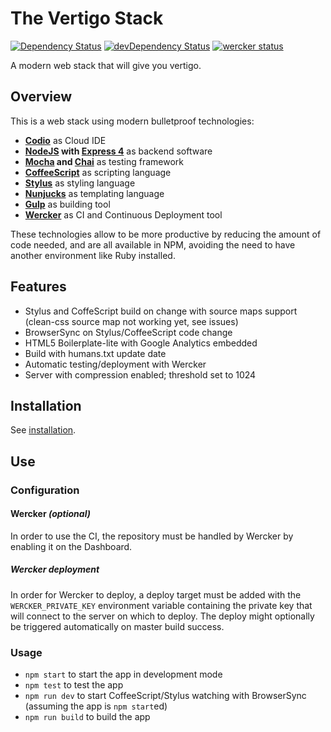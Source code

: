 The Vertigo Stack
=================

[![Dependency Status](https://david-dm.org/marvinhq/vertigo-stack.svg?style=flat)](https://david-dm.org/marvinhq/vertigo-stack)
[![devDependency Status](https://david-dm.org/marvinhq/vertigo-stack/dev-status.svg?style=flat)](https://david-dm.org/marvinhq/vertigo-stack#info=devDependencies)
[![wercker status](https://app.wercker.com/status/1514140de2e8eef76f81d8f15579b705/s "wercker status")](https://app.wercker.com/project/bykey/1514140de2e8eef76f81d8f15579b705)

A modern web stack that will give you vertigo.

## Overview

This is a web stack using modern bulletproof technologies:

* **[Codio](http://codio.com)** as Cloud IDE
* **[NodeJS](http://nodejs.org/api/) with [Express 4](http://expressjs.com/4x/api.html)** as backend software
* **[Mocha](http://visionmedia.github.io/mocha/) and [Chai](http://chaijs.com/api/)** as testing framework
* **[CoffeeScript](http://coffeescript.org/)** as scripting language
* **[Stylus](http://learnboost.github.io/stylus/)** as styling language
* **[Nunjucks](http://mozilla.github.io/nunjucks/)** as templating language
* **[Gulp](https://github.com/gulpjs/gulp/blob/master/README.md#gulp---)** as building tool
* **[Wercker](http://devcenter.wercker.com/)** as CI and Continuous Deployment tool

These technologies allow to be more productive by reducing the amount of code needed, and are all available in NPM, avoiding the need to have another environment like Ruby installed.

## Features

* Stylus and CoffeScript build on change with source maps support (clean-css source map not working yet, see issues)
* BrowserSync on Stylus/CoffeeScript code change
* HTML5 Boilerplate-lite with Google Analytics embedded
* Build with humans.txt update date
* Automatic testing/deployment with Wercker
* Server with compression enabled; threshold set to 1024

## Installation

See [installation](https://github.com/MarvinHQ/slush-vertigo-stack#installation).

## Use

### Configuration

#### Wercker *(optional)*

In order to use the CI, the repository must be handled by Wercker by enabling it on the Dashboard.

##### Wercker deployment

In order for Wercker to deploy, a deploy target must be added with the `WERCKER_PRIVATE_KEY` environment variable containing the private key that will connect to the server on which to deploy. The deploy might optionally be triggered automatically on master build success.

### Usage

* `npm start` to start the app in development mode
* `npm test` to test the app
* `npm run dev` to start CoffeeScript/Stylus watching with BrowserSync (assuming the app is `npm start`ed)
* `npm run build` to build the app
